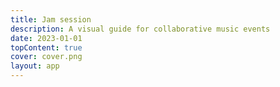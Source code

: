 ```yaml
---
title: Jam session
description: A visual guide for collaborative music events
date: 2023-01-01
topContent: true
cover: cover.png
layout: app
---
```



<client-only>
  <jam-session />
</client-only>

